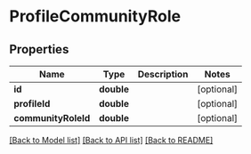 # ProfileCommunityRole

## Properties
Name | Type | Description | Notes
------------ | ------------- | ------------- | -------------
**id** | **double** |  | [optional] 
**profileId** | **double** |  | [optional] 
**communityRoleId** | **double** |  | [optional] 

[[Back to Model list]](../README.md#documentation-for-models) [[Back to API list]](../README.md#documentation-for-api-endpoints) [[Back to README]](../README.md)


